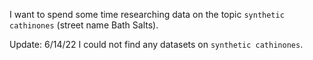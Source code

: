I want to spend some time researching data on the topic `synthetic cathinones` (street name Bath Salts). 

Update: 6/14/22
I could not find any datasets on `synthetic cathinones`.
